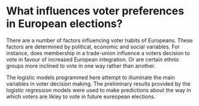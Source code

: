 # What influences voter preferences in European elections?

There are a number of factors influencing voter habits of Europeans. These factors are determined by political, economic and social variables. For instance, does membership in a trade-union influence a voters decision to vote in favour of increased European integration. Or are certain ethnic groups more inclined to vote in one way rather than another.

The logistic models programmed here attempt to illuminate the main variables in voter decision making. The preliminary results provided by the logistic regression models were used to make predictions about the way in which voters are likley to vote in future eureopean elections. 






